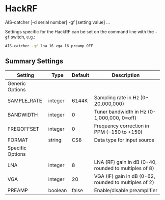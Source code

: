 # HackRF

<div class="command-container">
      <div class="command-syntax">
        <span class="cmd-name">AIS-catcher</span>
        [<span class="cmd-flag">-d</span> <span class="cmd-value">serial number</span>]
        <span class="cmd-flag">-gf</span>
        [<span class="cmd-setting">setting</span> <span class="cmd-value">value</span>]
        ...
    </div>
</div>

Settings specific for the HackRF can be set on the command line with the ```-gf``` switch, e.g.:

```bash
AIS-catcher -gf lna 16 vga 16 preamp OFF
```
## Summary Settings

<div class="input-table" markdown>

| Setting | Type | Default | Description |
|---------|------|---------|-------------|
| Generic Options | | | |
| <span class="cmd-setting">SAMPLE_RATE</span> | integer | <span class="cmd-value">6144K</span> | Sampling rate in Hz (0-20,000,000) |
| <span class="cmd-setting">BANDWIDTH</span> | integer | <span class="cmd-value">0</span> | Tuner bandwidth in Hz (0-1,000,000, 0=off) |
| <span class="cmd-setting">FREQOFFSET</span> | integer | <span class="cmd-value">0</span> | Frequency correction in PPM (-150 to +150) |
| <span class="cmd-setting">FORMAT</span> | string | <span class="cmd-value">CS8</span> | Data type for input source |
| Specific Options | | | |
| <span class="cmd-setting">LNA</span> | integer | <span class="cmd-value">8</span> | LNA (RF) gain in dB (0-40, rounded to multiples of 8) |
| <span class="cmd-setting">VGA</span> | integer | <span class="cmd-value">20</span> | VGA (IF) gain in dB (0-62, rounded to multiples of 2) |
| <span class="cmd-setting">PREAMP</span> | boolean | <span class="cmd-value">false</span> | Enable/disable preamplifier |


</div>